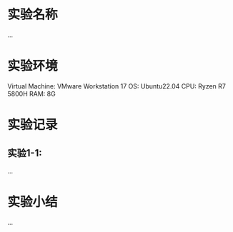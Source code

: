 # 实验名称

...

# 实验环境

Virtual Machine: VMware Workstation 17
OS: Ubuntu22.04
CPU: Ryzen R7 5800H
RAM: 8G

# 实验记录

## 实验1-1:

...

# 实验小结

...
